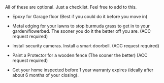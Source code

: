 All of these are optional. Just a checklist. Feel free to add to this.

  * Epoxy for Garage floor (Best if you could do it before you move in)

  * Metal edging for your lawns to stop burmuda grass to get in to your garden/flowerbed. The sooner you do it the better off you are. (ACC request required)

  * Install security cameras. Install a smart doorbell. (ACC request required)

  * Paint a Protector for a wooden fence (The sooner the better) (ACC request required)

  * Get your home inspected before 1 year warranty expires (ideally after about 6 months of your closing).

